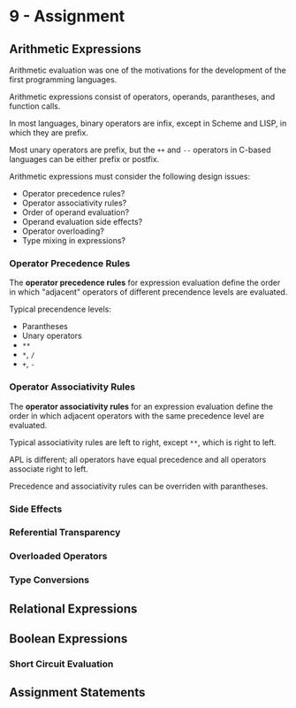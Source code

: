 # 9 - Assignment

## Arithmetic Expressions

Arithmetic evaluation was one of the motivations for the development of the first programming languages.

Arithmetic expressions consist of operators, operands, parantheses, and function calls.

In most languages, binary operators are infix, except in Scheme and LISP, in which they are prefix.

Most unary operators are prefix, but the `++` and `--` operators in C-based languages can be either prefix or postfix.

Arithmetic expressions must consider the following design issues:
- Operator precedence rules?
- Operator associativity rules?
- Order of operand evaluation?
- Operand evaluation side effects?
- Operator overloading?
- Type mixing in expressions?

### Operator Precedence Rules

The **operator precedence rules** for expression evaluation define the order in which "adjacent" operators of different precendence levels are evaluated.

Typical precendence levels:
- Parantheses
- Unary operators
- `**`
- `*`, `/`
- `+`, `-`

### Operator Associativity Rules

The **operator associativity rules** for an expression evaluation define the order in which adjacent operators with the same precedence level are evaluated.

Typical associativity rules are left to right, except `**`, which is right to left.

APL is different; all operators have equal precedence and all operators associate right to left.

Precedence and associativity rules can be overriden with parantheses.

### Side Effects



### Referential Transparency



### Overloaded Operators



### Type Conversions



## Relational Expressions



## Boolean Expressions



### Short Circuit Evaluation



## Assignment Statements



